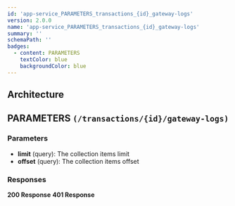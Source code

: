 ```yaml
---
id: 'app-service_PARAMETERS_transactions_{id}_gateway-logs'
version: 2.0.0
name: 'app-service_PARAMETERS_transactions_{id}_gateway-logs'
summary: ''
schemaPath: ''
badges:
  - content: PARAMETERS
    textColor: blue
    backgroundColor: blue
---
```

## Architecture
<NodeGraph />



## PARAMETERS `(/transactions/{id}/gateway-logs)`

### Parameters
- **limit** (query): The collection items limit
- **offset** (query): The collection items offset




### Responses
**200 Response**
<SchemaViewer file="response-200.json" maxHeight="500" id="response-200" />
      **401 Response**
<SchemaViewer file="response-401.json" maxHeight="500" id="response-401" />
